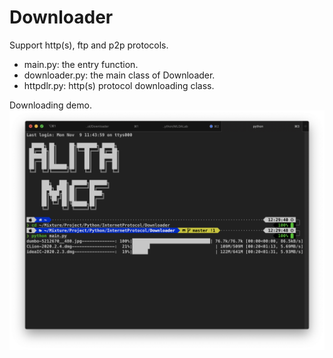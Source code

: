 # Downloader
Support http(s), ftp and p2p protocols.

* main.py: the entry function.
* downloader.py: the main class of Downloader.
* httpdlr.py: http(s) protocol downloading class.

Downloading demo.
![http demo](https://github.com/AlitaMcF/Downloader/blob/master/image/downloader_http_demo.png)

